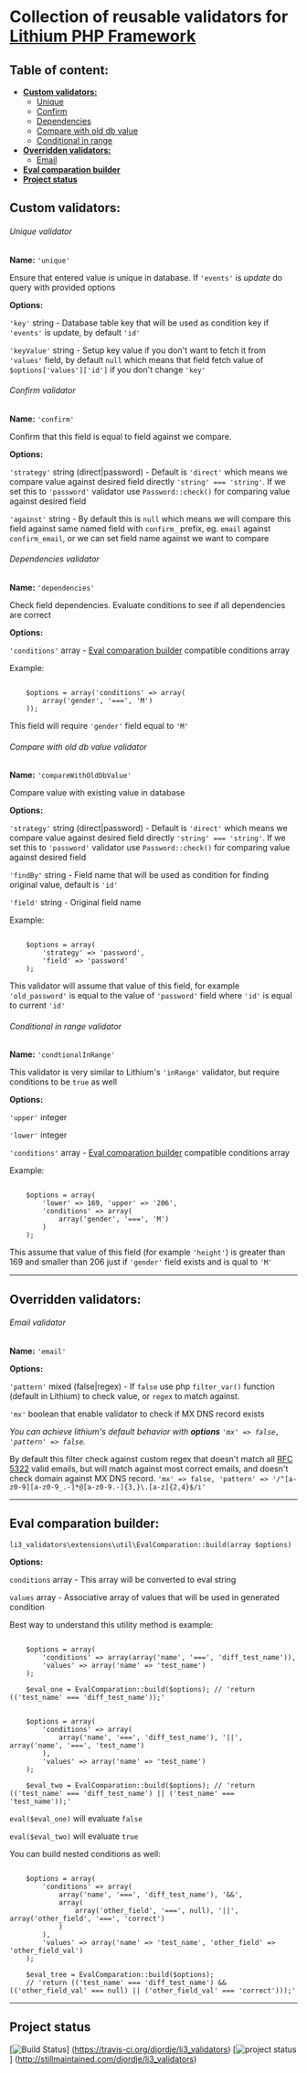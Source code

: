 # Collection of reusable validators for [Lithium PHP Framework](https://github.com/UnionOfRAD/lithium)

## Table of content:

* **[Custom validators:](#custom-validators)**
  * [Unique](#unique-validator)
  * [Confirm](#confirm-validator)
  * [Dependencies](#dependencies-validator)
  * [Compare with old db value](#compare-with-old-db-value-validator)
  * [Conditional in range](#conditional-in-range-validator)
* **[Overridden validators:](#overridden-validators)**
  * [Email](#email-validator)
* **[Eval comparation builder](#eval-comparation-builder)**
* **[Project status](#project-status)**

## Custom validators:

###### Unique validator

**Name:** `'unique'`

Ensure that entered value is unique in database. If `'events'` is *update* do query with provided options

**Options:**

`'key'` string - Database table key that will be used as condition key if `'events'` is update, by default `'id'`

`'keyValue'` string - Setup key value if you don't want to fetch it from `'values'` field, by default `null`
 which means that field fetch value of `$options['values']['id']` if you don't change `'key'`


###### Confirm validator

**Name:** `'confirm'`

Confirm that this field is equal to field against we compare.

**Options:**

`'strategy'` string (direct|password) - Default is `'direct'` which means we compare value against
desired field directly `'string' === 'string'`. If we set this to `'password'` validator use
`Password::check()` for comparing value against desired field

`'against'` string - By default this is `null` which means we will compare this field against same
named field with `confirm_` prefix, eg. `email` against `confirm_email`, or we can set field name
against we want to compare


###### Dependencies validator

**Name:** `'dependencies'`

Check field dependencies. Evaluate conditions to see if all dependencies are correct

**Options:**

`'conditions'` array - [Eval comparation builder](#eval-comparation-builder) compatible conditions array

Example:

```

	$options = array('conditions' => array(
		array('gender', '===', 'M')
	));

```

This field will require `'gender'` field equal to `'M'`


###### Compare with old db value validator

**Name:** `'compareWithOldDbValue'`

Compare value with existing value in database

**Options:**

`'strategy'` string (direct|password) - Default is `'direct'` which means we compare value against
desired field directly `'string' === 'string'`. If we set this to `'password'` validator use
`Password::check()` for comparing value against desired field

`'findBy'` string - Field name that will be used as condition for finding original value, default is `'id'`

`'field'` string - Original field name

Example:

```

	$options = array(
		'strategy' => 'password',
		'field' => 'password'
	);

```

This validator will assume that value of this field, for example `'old_password'` is equal to the
value of `'password'` field where `'id'` is equal to current `'id'`


###### Conditional in range validator

**Name:** `'condtionalInRange'`

This validator is very similar to Lithium's `'inRange'` validator, but require conditions to be `true`
as well

**Options:**

`'upper'` integer

`'lower'` integer

`'conditions'` array - [Eval comparation builder](#eval-comparation-builder) compatible conditions array

Example:

```

	$options = array(
		'lower' => 169, 'upper' => '206',
		'conditions' => array(
        	array('gender', '===', 'M')
        )
	);

```

This assume that value of this field (for example `'height'`) is greater than 169 and smaller than
206 just if `'gender'` field exists and is qual to `'M'`

___


## Overridden validators:

###### Email validator

**Name:** `'email'`

**Options:**

`'pattern'` mixed (false|regex) - If `false` use php `filter_var()` function (default in Lithium)
to check value, or `regex` to match against.

`'mx'` boolean that enable validator to check if MX DNS record exists

*You can achieve lithium's default behavior with __options__ `'mx' => false, 'pattern' => false`.*

By default this filter check against custom regex that doesn't match all
[RFC 5322](http://tools.ietf.org/html/rfc5322) valid  emails, but will match against most correct
emails, and doesn't check domain against MX DNS record.
`'mx' => false, 'pattern' => '/^[a-z0-9][a-z0-9_.-]*@[a-z0-9.-]{3,}\.[a-z]{2,4}$/i'`

___


## Eval comparation builder:

`li3_validators\extensions\util\EvalComparation::build(array $options)`

**Options:**

`conditions` array - This array will be converted to eval string

`values` array - Associative array of values that will be used in generated condition

Best way to understand this utility method is example:

```

	$options = array(
		'conditions' => array(array('name', '===', 'diff_test_name')),
		'values' => array('name' => 'test_name')
	);

	$eval_one = EvalComparation::build($options); // 'return (('test_name' === 'diff_test_name'));'


	$options = array(
		'conditions' => array(
			array('name', '===', 'diff_test_name'), '||', array('name', '===', 'test_name')
		),
		'values' => array('name' => 'test_name')
	);

	$eval_two = EvalComparation::build($options); // 'return (('test_name' === 'diff_test_name') || ('test_name' === 'test_name'));'

```

`eval($eval_one)` will evaluate `false`

`eval($eval_two)` will evaluate `true`

You can build nested conditions as well:

```

	$options = array(
		'conditions' => array(
			array('name', '===', 'diff_test_name'), '&&',
			array(
				array('other_field', '===', null), '||', array('other_field', '===', 'correct')
			)
		),
		'values' => array('name' => 'test_name', 'other_field' => 'other_field_val')
	);

	$eval_tree = EvalComparation::build($options);
	// 'return (('test_name' === 'diff_test_name') && (('other_field_val' === null) || ('other_field_val' === 'correct')));'

```

___


## Project status

[![Build Status](https://travis-ci.org/djordje/li3_validators.png?branch=master)]
(https://travis-ci.org/djordje/li3_validators)
[![project status](http://stillmaintained.com/djordje/li3_validators.png)]
(http://stillmaintained.com/djordje/li3_validators)